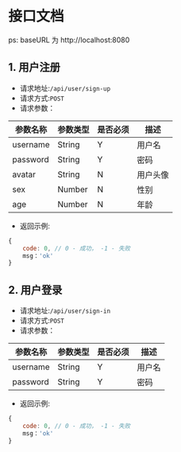 # 接口文档

ps: baseURL 为 http://localhost:8080

## 1. 用户注册

- 请求地址:`/api/user/sign-up`
- 请求方式:`POST`
- 请求参数：

| 参数名称 | 参数类型 | 是否必须 | 描述 |
| --------| ------- | ------- | ---- |
| username | String | Y | 用户名 |
| password | String | Y | 密码 |
| avatar | String | N | 用户头像 |
| sex | Number | N | 性别 |
| age | Number | N | 年龄 |

- 返回示例:
```js
{
    code: 0, // 0 - 成功， -1 - 失败
    msg：'ok'
}
```
## 2. 用户登录

- 请求地址:`/api/user/sign-in`
- 请求方式:`POST`
- 请求参数：

| 参数名称 | 参数类型 | 是否必须 | 描述 |
| --------| ------- | ------- | ---- |
| username | String | Y | 用户名 |
| password | String | Y | 密码 |

- 返回示例:
```js
{
    code: 0, // 0 - 成功， -1 - 失败
    msg：'ok'
}
```